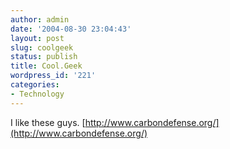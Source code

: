 ```yaml
---
author: admin
date: '2004-08-30 23:04:43'
layout: post
slug: coolgeek
status: publish
title: Cool.Geek
wordpress_id: '221'
categories:
- Technology
---
```


I like these guys.
[http://www.carbondefense.org/](http://www.carbondefense.org/)
